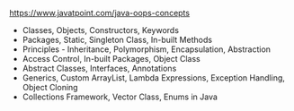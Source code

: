 https://www.javatpoint.com/java-oops-concepts

- Classes, Objects, Constructors, Keywords
- Packages, Static, Singleton Class, In-built Methods
- Principles - Inheritance, Polymorphism, Encapsulation, Abstraction
- Access Control, In-built Packages, Object Class
- Abstract Classes, Interfaces, Annotations
- Generics, Custom ArrayList, Lambda Expressions, Exception Handling, Object Cloning
- Collections Framework, Vector Class, Enums in Java